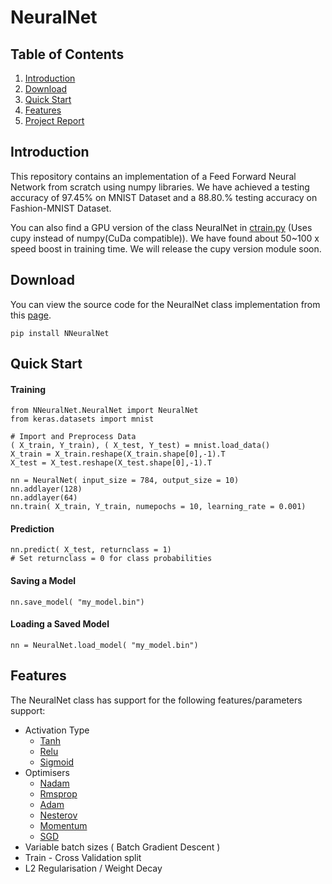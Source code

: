 # NeuralNet
## Table of Contents
1. [Introduction](https://github.com/dl-thops/NeuralNet#introduction)
2. [Download](https://github.com/dl-thops/NeuralNet#download)
3. [Quick Start](https://github.com/dl-thops/NeuralNet#quick-start)
4. [Features](https://github.com/dl-thops/NeuralNet#features)
5. [Project Report](https://github.com/dl-thops/NeuralNet#project-report)

## Introduction
This repository contains an implementation of a Feed Forward Neural Network from scratch using numpy libraries. We have achieved a testing accuracy of 97.45% on MNIST Dataset and a 88.80.% testing accuracy on Fashion-MNIST Dataset.

You can also find a GPU version of the class NeuralNet in [ctrain<span>.py</span>](https://github.com/dl-thops/NeuralNet/blob/master/ctrain.py) (Uses cupy instead of numpy(CuDa compatible)). We have found about 50~100 x speed boost in training time. We will release the cupy version module soon.

## Download
You can view the source code for the NeuralNet class implementation from this [page](https://github.com/dl-thops/NeuralNet/blob/master/neuralnet.py).

`pip install NNeuralNet`


## Quick Start
#### Training
```
from NNeuralNet.NeuralNet import NeuralNet
from keras.datasets import mnist

# Import and Preprocess Data
( X_train, Y_train), ( X_test, Y_test) = mnist.load_data()
X_train = X_train.reshape(X_train.shape[0],-1).T
X_test = X_test.reshape(X_test.shape[0],-1).T

nn = NeuralNet( input_size = 784, output_size = 10)
nn.addlayer(128)
nn.addlayer(64)
nn.train( X_train, Y_train, numepochs = 10, learning_rate = 0.001)
```
#### Prediction
```
nn.predict( X_test, returnclass = 1)
# Set returnclass = 0 for class probabilities
```
#### Saving a Model
```
nn.save_model( "my_model.bin")
```
#### Loading a Saved Model
```
nn = NeuralNet.load_model( "my_model.bin")
```

## Features
The NeuralNet class has support for the following features/parameters support:
- Activation Type
	- [Tanh](https://mathworld.wolfram.com/HyperbolicTangent.html)
	- [Relu](https://en.wikipedia.org/wiki/Rectifier_(neural_networks))
	- [Sigmoid](https://en.wikipedia.org/wiki/Sigmoid_function)
- Optimisers
	- [Nadam](https://openreview.net/pdf?id=OM0jvwB8jIp57ZJjtNEZ)
	- [Rmsprop]()
	- [Adam](https://arxiv.org/abs/1412.6980)
	- [Nesterov](https://paperswithcode.com/method/nesterov-accelerated-gradient)
	- [Momentum](https://en.wikipedia.org/wiki/Stochastic_gradient_descent#Momentum)
	- [SGD](https://en.wikipedia.org/wiki/Gradient_descent)
- Variable batch sizes ( Batch Gradient Descent )
- Train - Cross Validation split
- L2 Regularisation / Weight Decay
